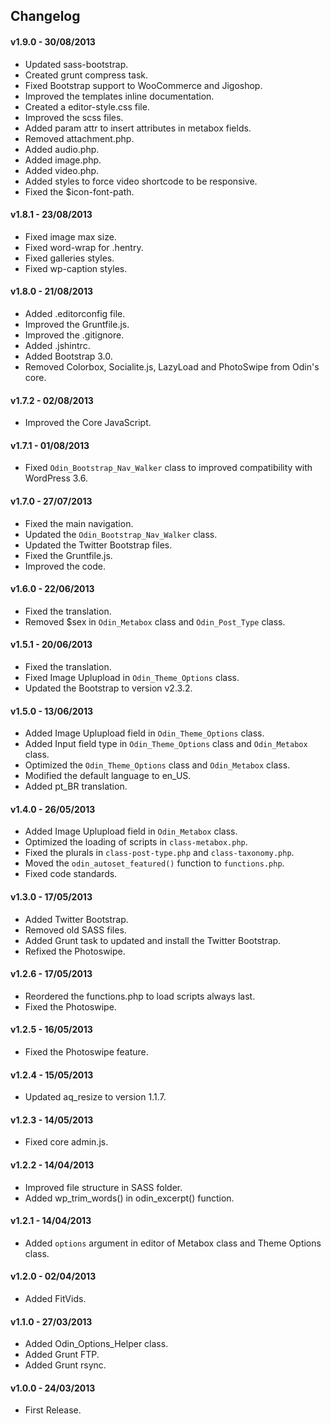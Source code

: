 ## Changelog ##

#### v1.9.0 - 30/08/2013 ####

* Updated sass-bootstrap.
* Created grunt compress task.
* Fixed Bootstrap support to WooCommerce and Jigoshop.
* Improved the templates inline documentation.
* Created a editor-style.css file.
* Improved the scss files.
* Added param attr to insert attributes in metabox fields.
* Removed attachment.php.
* Added audio.php.
* Added image.php.
* Added video.php.
* Added styles to force video shortcode to be responsive.
* Fixed the $icon-font-path.

#### v1.8.1 - 23/08/2013 ####

* Fixed image max size.
* Fixed word-wrap for .hentry.
* Fixed galleries styles.
* Fixed wp-caption styles.

#### v1.8.0 - 21/08/2013 ####

* Added .editorconfig file.
* Improved the Gruntfile.js.
* Improved the .gitignore.
* Added .jshintrc.
* Added Bootstrap 3.0.
* Removed Colorbox, Socialite.js, LazyLoad and PhotoSwipe from Odin's core.

#### v1.7.2 - 02/08/2013 ####

* Improved the Core JavaScript.

#### v1.7.1 - 01/08/2013 ####

* Fixed `Odin_Bootstrap_Nav_Walker` class to improved compatibility with WordPress 3.6.

#### v1.7.0 - 27/07/2013 ####

* Fixed the main navigation.
* Updated the `Odin_Bootstrap_Nav_Walker` class.
* Updated the Twitter Bootstrap files.
* Fixed the Gruntfile.js.
* Improved the code.

#### v1.6.0 - 22/06/2013 ####

* Fixed the translation.
* Removed $sex in `Odin_Metabox` class and `Odin_Post_Type` class.

#### v1.5.1 - 20/06/2013 ####

* Fixed the translation.
* Fixed Image Uplupload in `Odin_Theme_Options` class.
* Updated the Bootstrap to version v2.3.2.

#### v1.5.0 - 13/06/2013 ####

* Added Image Uplupload field in `Odin_Theme_Options` class.
* Added Input field type in `Odin_Theme_Options` class and `Odin_Metabox` class.
* Optimized the `Odin_Theme_Options` class and `Odin_Metabox` class.
* Modified the default language to en_US.
* Added pt_BR translation.

#### v1.4.0 - 26/05/2013 ####

* Added Image Uplupload field in `Odin_Metabox` class.
* Optimized the loading of scripts in `class-metabox.php`.
* Fixed the plurals in `class-post-type.php` and `class-taxonomy.php`.
* Moved the `odin_autoset_featured()` function to `functions.php`.
* Fixed code standards.

#### v1.3.0 - 17/05/2013 ####

* Added Twitter Bootstrap.
* Removed old SASS files.
* Added Grunt task to updated and install the Twitter Bootstrap.
* Refixed the Photoswipe.

#### v1.2.6 - 17/05/2013 ####

* Reordered the functions.php to load scripts always last.
* Fixed the Photoswipe.

#### v1.2.5 - 16/05/2013 ####

* Fixed the Photoswipe feature.

#### v1.2.4 - 15/05/2013 ####

* Updated aq_resize to version 1.1.7.

#### v1.2.3 - 14/05/2013 ####

* Fixed core admin.js.

#### v1.2.2 - 14/04/2013 ####

* Improved file structure in SASS folder.
* Added wp_trim_words() in odin_excerpt() function.

#### v1.2.1 - 14/04/2013 ####

* Added `options` argument in editor of Metabox class and Theme Options class.

#### v1.2.0 - 02/04/2013 ####

* Added FitVids.

#### v1.1.0 - 27/03/2013 ####

* Added Odin_Options_Helper class.
* Added Grunt FTP.
* Added Grunt rsync.

#### v1.0.0 - 24/03/2013 ####

* First Release.
